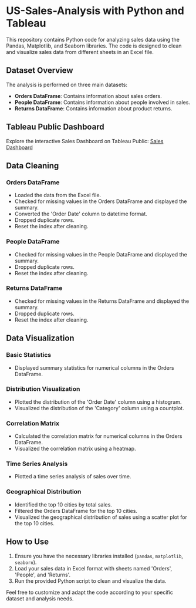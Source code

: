 # US-Sales-Analysis with Python and Tableau

This repository contains Python code for analyzing sales data using the Pandas, Matplotlib, and Seaborn libraries. The code is designed to clean and visualize sales data from different sheets in an Excel file.

## Dataset Overview

The analysis is performed on three main datasets:
- **Orders DataFrame**: Contains information about sales orders.
- **People DataFrame**: Contains information about people involved in sales.
- **Returns DataFrame**: Contains information about product returns.

## Tableau Public Dashboard

Explore the interactive Sales Dashboard on Tableau Public: [Sales Dashboard](https://public.tableau.com/app/profile/hritvik.mahajan/viz/SalesDashboard_17038205355180/SalesDashboard)


## Data Cleaning

### Orders DataFrame
- Loaded the data from the Excel file.
- Checked for missing values in the Orders DataFrame and displayed the summary.
- Converted the 'Order Date' column to datetime format.
- Dropped duplicate rows.
- Reset the index after cleaning.

### People DataFrame
- Checked for missing values in the People DataFrame and displayed the summary.
- Dropped duplicate rows.
- Reset the index after cleaning.

### Returns DataFrame
- Checked for missing values in the Returns DataFrame and displayed the summary.
- Dropped duplicate rows.
- Reset the index after cleaning.

## Data Visualization

### Basic Statistics
- Displayed summary statistics for numerical columns in the Orders DataFrame.

### Distribution Visualization
- Plotted the distribution of the 'Order Date' column using a histogram.
- Visualized the distribution of the 'Category' column using a countplot.

### Correlation Matrix
- Calculated the correlation matrix for numerical columns in the Orders DataFrame.
- Visualized the correlation matrix using a heatmap.

### Time Series Analysis
- Plotted a time series analysis of sales over time.

### Geographical Distribution
- Identified the top 10 cities by total sales.
- Filtered the Orders DataFrame for the top 10 cities.
- Visualized the geographical distribution of sales using a scatter plot for the top 10 cities.

## How to Use

1. Ensure you have the necessary libraries installed (`pandas`, `matplotlib`, `seaborn`).
2. Load your sales data in Excel format with sheets named 'Orders', 'People', and 'Returns'.
3. Run the provided Python script to clean and visualize the data.

Feel free to customize and adapt the code according to your specific dataset and analysis needs.
